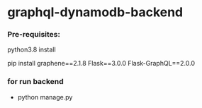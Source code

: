 # graphql-dynamodb-backend

### Pre-requisites:

python3.8 install

pip install graphene==2.1.8 Flask==3.0.0 Flask-GraphQL==2.0.0

### for run backend

- python manage.py